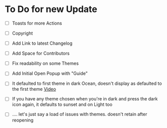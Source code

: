 # To Do for new Update


- [ ] Toasts for more Actions
- [ ] Copyright
- [ ] Add Link to latest Changelog
- [ ] Add Space for Contributors
- [ ] Fix readability on some Themes
- [ ] Add Initial Open Popup with "Guide"
- [ ] It defaulted to first theme in dark Ocean, doesn't display as defaulted to the first theme [Video](https://github.com/user-attachments/assets/2e5242bb-e3c0-47d7-98c8-163309c40bd0)
- [ ] If you have any theme chosen when you're in dark and press the dark icon again, it defaults to sunset and on Light too
- [ ] .... let's just say a load of issues with themes. doesn't retain after reopening 



